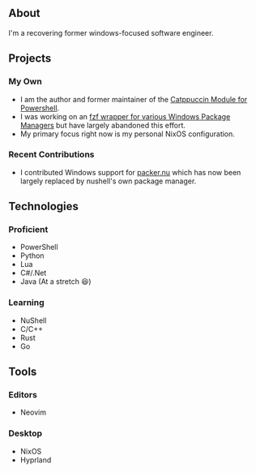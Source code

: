 ## About
I'm a recovering former windows-focused software engineer.

## Projects
### My Own
- I am the author and former maintainer of the [Catppuccin Module for Powershell](https://github.com/Catppuccin/PowerShell).
- I was working on an [fzf wrapper for various Windows Package Managers](https://github.com/JK-Flip-Flop96/fuzzy-winget) but have largely abandoned this effort.
- My primary focus right now is my personal NixOS configuration.
### Recent Contributions
- I contributed Windows support for [packer.nu](https://github.com/Jan9103/packer.nu) which has now been largely replaced by nushell's own package manager. 

## Technologies
### Proficient
- PowerShell
- Python
- Lua
- C#/.Net 
- Java (At a stretch 😆)

### Learning
- NuShell
- C/C++
- Rust
- Go
 
## Tools
### Editors
- Neovim

### Desktop
- NixOS
- Hyprland

<!---
JK-Flip-Flop96/JK-Flip-Flop96 is a ✨ special ✨ repository because its `README.md` (this file) appears on your GitHub profile.
You can click the Preview link to take a look at your changes.
--->
